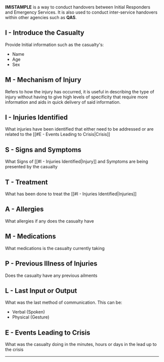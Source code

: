 
**IMISTAMPLE** is a way to conduct handovers between Initial Responders and Emergency Services. It is also used to conduct inter-service handovers within other agencies such as **QAS**.

## I - Introduce the Casualty

Provide Initial information such as the casualty's:
- Name
- Age
- Sex

## M - Mechanism of Injury

Refers to how the injury has occurred, it is useful in describing the type of injury without having to give high levels of specificity that require more information and aids in quick delivery of said information.

## I - Injuries Identified

What injuries have been identified that either need to be addressed or are related to the [[#E - Events Leading to Crisis|Crisis]]

## S - Signs and Symptoms

What Signs of [[#I - Injuries Identified|Injury]] and Symptoms are being presented by the casualty

## T - Treatment

What has been done to treat the [[#I - Injuries Identified|Injuries]]

## A - Allergies

What allergies if any does the casualty have

## M - Medications

What medications is the casualty currently taking

## P - Previous Illness of Injuries

Does the casualty have any previous ailments

## L - Last Input or Output

What was the last method of communication. This can be:
- Verbal (Spoken)
- Physical (Gesture)
## E - Events Leading to Crisis

What was the casualty doing in the minutes, hours or days in the lead up to the crisis

---